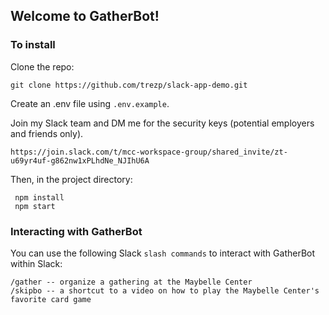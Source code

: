 ## Welcome to GatherBot! 

### To install

Clone the repo: 

```
git clone https://github.com/trezp/slack-app-demo.git
```

Create an .env file using `.env.example`. 

Join my Slack team and DM me for the security keys (potential employers and friends only).

```
https://join.slack.com/t/mcc-workspace-group/shared_invite/zt-u69yr4uf-g862nw1xPLhdNe_NJIhU6A
```

Then, in the project directory: 

```
 npm install
 npm start
```

### Interacting with GatherBot
You can use the following Slack `slash commands` to interact with GatherBot within Slack: 

```
/gather -- organize a gathering at the Maybelle Center 
/skipbo -- a shortcut to a video on how to play the Maybelle Center's favorite card game
```